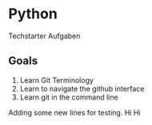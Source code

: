 # Python

Techstarter Aufgaben

## Goals
1. Learn Git Terminology
2. Learn to navigate the github interface
3. Learn git in the command line

Adding some new lines for testing.
Hi
Hi